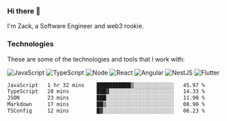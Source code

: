 ### Hi there 👋
I'm Zack, a Software Engineer and web3 rookie.

### Technologies
These are some of the technologies and tools that I work with:

![JavaScript](https://img.shields.io/badge/JavaScript-323330.svg?logo=javascript&logoColor=F7DF1E) 
![TypeScript](https://img.shields.io/badge/TypeScript-007ACC.svg?logo=typescript&logoColor=white) 
![Node](https://img.shields.io/badge/Node.js-43853D.svg?logo=node.js&logoColor=white)
![React](https://img.shields.io/badge/React-20232a.svg?logo=react&logoColor=61DAFB) 
![Angular](https://img.shields.io/badge/Angular-E23237.svg?logo=angularjs&logoColor=white)
![NestJS](https://img.shields.io/badge/NestJS-E0234E?logo=nestjs&logoColor=white)
![Flutter](https://img.shields.io/badge/Flutter-02569B.svg?logo=flutter&logoColor=white)

<!--START_SECTION:waka-->

```txt
JavaScript   1 hr 32 mins    ███████████▒░░░░░░░░░░░░░   45.97 %
TypeScript   28 mins         ███▓░░░░░░░░░░░░░░░░░░░░░   14.33 %
JSON         23 mins         ███░░░░░░░░░░░░░░░░░░░░░░   11.90 %
Markdown     17 mins         ██▒░░░░░░░░░░░░░░░░░░░░░░   08.90 %
TSConfig     12 mins         █▓░░░░░░░░░░░░░░░░░░░░░░░   06.23 %
```

<!--END_SECTION:waka-->
